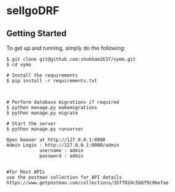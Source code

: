 # sellgoDRF
Getting Started
---------------
To get up and running, simply do the following:

    $ git clone git@github.com:shubham2637/vymo.git
    $ cd vymo

    # Install the requirements
    $ pip install -r requirements.txt



    # Perform database migrations if required
    $ python manage.py makemigrations
    $ python manage.py migrate
    
    # Start the server
    $ python manage.py runserver
    
    Open bowser at http://127.0.0.1:8000
    Admin Login : http://127.0.0.1:8000/admin
                username : admin 
                password : admin
    

    #for Rest APIs
    use the postman collection for API details
    https://www.getpostman.com/collections/35f7024c5b6f9c0befae